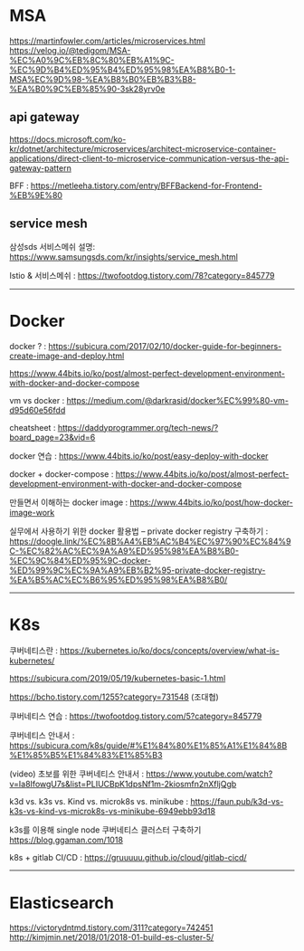 # MSA

https://martinfowler.com/articles/microservices.html
https://velog.io/@tedigom/MSA-%EC%A0%9C%EB%8C%80%EB%A1%9C-%EC%9D%B4%ED%95%B4%ED%95%98%EA%B8%B0-1-MSA%EC%9D%98-%EA%B8%B0%EB%B3%B8-%EA%B0%9C%EB%85%90-3sk28yrv0e

## api gateway
https://docs.microsoft.com/ko-kr/dotnet/architecture/microservices/architect-microservice-container-applications/direct-client-to-microservice-communication-versus-the-api-gateway-pattern

BFF : https://metleeha.tistory.com/entry/BFFBackend-for-Frontend-%EB%9E%80

## service mesh
삼성sds 서비스메쉬 설명: https://www.samsungsds.com/kr/insights/service_mesh.html

Istio & 서비스메쉬 : https://twofootdog.tistory.com/78?category=845779


-------

# Docker

docker ? : https://subicura.com/2017/02/10/docker-guide-for-beginners-create-image-and-deploy.html

https://www.44bits.io/ko/post/almost-perfect-development-environment-with-docker-and-docker-compose

vm vs docker : https://medium.com/@darkrasid/docker%EC%99%80-vm-d95d60e56fdd

cheatsheet : https://daddyprogrammer.org/tech-news/?board_page=23&vid=6

docker 연습 : https://www.44bits.io/ko/post/easy-deploy-with-docker

docker + docker-compose : https://www.44bits.io/ko/post/almost-perfect-development-environment-with-docker-and-docker-compose

만들면서 이해하는 docker image : https://www.44bits.io/ko/post/how-docker-image-work

실무에서 사용하기 위한 docker 활용법 – private docker registry 구축하기 : https://doogle.link/%EC%8B%A4%EB%AC%B4%EC%97%90%EC%84%9C-%EC%82%AC%EC%9A%A9%ED%95%98%EA%B8%B0-%EC%9C%84%ED%95%9C-docker-%ED%99%9C%EC%9A%A9%EB%B2%95-private-docker-registry-%EA%B5%AC%EC%B6%95%ED%95%98%EA%B8%B0/

-------

# K8s
쿠버네티스란 : https://kubernetes.io/ko/docs/concepts/overview/what-is-kubernetes/

https://subicura.com/2019/05/19/kubernetes-basic-1.html

https://bcho.tistory.com/1255?category=731548 (조대협)

쿠버네티스 연습 : https://twofootdog.tistory.com/5?category=845779

쿠버네티스 안내서 : https://subicura.com/k8s/guide/#%E1%84%80%E1%85%A1%E1%84%8B%E1%85%B5%E1%84%83%E1%85%B3

(video) 초보를 위한 쿠버네티스 안내서 : https://www.youtube.com/watch?v=Ia8IfowgU7s&list=PLIUCBpK1dpsNf1m-2kiosmfn2nXfljQgb

k3d vs. k3s vs. Kind vs. microk8s vs. minikube : https://faun.pub/k3d-vs-k3s-vs-kind-vs-microk8s-vs-minikube-6949ebb93d18

k3s를 이용해 single node 쿠버네티스 클러스터 구축하기 https://blog.ggaman.com/1018

k8s + gitlab CI/CD : https://gruuuuu.github.io/cloud/gitlab-cicd/

-------------

# Elasticsearch

https://victorydntmd.tistory.com/311?category=742451
http://kimjmin.net/2018/01/2018-01-build-es-cluster-5/